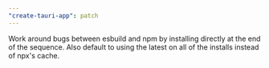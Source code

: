 ```yaml
---
"create-tauri-app": patch
---
```


Work around bugs between esbuild and npm by installing directly at the end of the sequence. Also default to using the latest on all of the installs instead of npx's cache.
